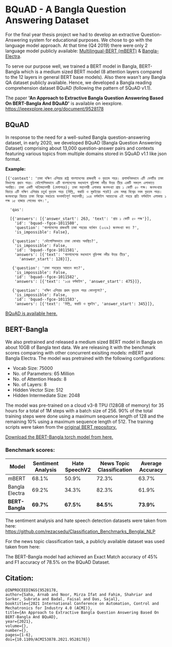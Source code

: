 # BQuAD - A Bangla Question Answering Dataset

For the final year thesis project we had to develop an extractive Question-Answering system for educational purposes. We chose to go with the language model approach. At that time (Q4 2019) there were only 2 language model publicly available: [Multilingual-BERT (mBERT)](https://github.com/google-research/bert/blob/master/multilingual.md) & [Bangla-Electra](https://huggingface.co/monsoon-nlp/bangla-electra). 

To serve our purpose well, we trained a BERT model in Bangla, BERT-Bangla which is a medium sized BERT model (8 attention layers compared to the 12 layers in general BERT base models). Also there wasn't any Bangla QA dataset publicly available. Hence, we developed a Bangla reading comprehension dataset BQuAD (following the pattern of SQuAD v1.1). 

The paper **'An Approach to Extractive Bangla Question Answering Based On BERT-Bangla And BQuAD'** is available on ieexplore. 
https://ieeexplore.ieee.org/document/9528178

## BQuAD

In response to the need for a well-suited Bangla question-answering dataset, in early 2020, we developed BQuAD (Bangla Question Answering Dataset) comprising about 13,000 question-answer pairs and contexts featuring various topics from multiple domains stored in SQuAD v1.1 like json format. 

**Example:** 
```
[{'context': 'ঢাকা দক্ষিণ এশিয়ার রাষ্ট্র বাংলাদেশের রাজধানী ও বৃহত্তম শহর। প্রশাসনিকভাবে এটি দেশটির ঢাকা বিভাগের প্রধান শহর। ভৌগোলিকভাবে এটি বাংলাদেশের মধ্যভাগে বুড়িগঙ্গা নদীর উত্তর তীরে একটি সমতল এলাকাতে অবস্থিত। ঢাকা একটি অতিমহানগরী (মেগাশহর); ঢাকা মহানগরী এলাকার জনসংখ্যা প্রায় ১ কোটি ৫০ লক্ষ। জনসংখ্যার বিচারে এটি দক্ষিণ এশিয়ার চতুর্থ বৃহত্তম শহর (দিল্লি, করাচি ও মুম্বইয়ের পরেই) এবং সমগ্র বিশ্বের নবম বৃহত্তম শহর। জনঘনত্বের বিচারে ঢাকা বিশ্বের সবচেয়ে ঘনবসতিপূর্ণ মহানগরী; ১৩৪ বর্গমাইল আয়তনের এই শহরে প্রতি বর্গমাইল এলাকায় ১ লক্ষ ১৫ হাজার লোকের বাস।',
  
  'qas': 
  
  [{'answers': [{'answer_start': 263, 'text': 'প্রায় ১ কোটি ৫০ লক্ষ'}],
    'id': 'bquad--fgce-1011580',
    'question': 'বাংলাদেশের রাজধানী ঢাকা শহরের বর্তমান (২০১৯) জনসংখ্যা কত ?',
    'is_impossible': False},
   
   {'question': 'ভৌগোলিকভাবে ঢাকা কোথায় অবস্থিত?',
    'is_impossible': False,
    'id': 'bquad--fgce-1011581',
    'answers': [{'text': 'বাংলাদেশের মধ্যভাগে বুড়িগঙ্গা নদীর উত্তর তীরে',
      'answer_start': 128}]},
      
   {'question': 'ঢাকা শহরেরে আয়তন কত?',
    'is_impossible': False,
    'id': 'bquad--fgce-1011582',
    'answers': [{'text': '১৩৪ বর্গমাইল', 'answer_start': 475}]},
    
   {'question': 'দক্ষিণ এশিয়ার প্রথম বৃহত্তম শহর কোনগুলো?',
    'is_impossible': False,
    'id': 'bquad--fgce-1011583',
    'answers': [{'text': 'দিল্লি, করাচি ও মুম্বইয', 'answer_start': 345}]},
```  
  
[BQuAD is available here.](https://github.com/arnabx007/BQuAD-A-Bangla-QA-Dataset/blob/master/bquad.json)
 
## BERT-Bangla

We also pretrained and released a medium sized BERT model in Bangla on about 10GB of Bangla text data. We are releasing it with the benchmark scores comparing with other concurrent exisiting models: mBERT and Bangla Electra. The model was pretrained with the following configurations:

* Vocab Size: 75000
* No. of Parameters: 65 Million
* No. of Attention Heads: 8
* No. of Layers: 8
* Hidden Vector Size: 512
* Hidden Intermediate Size: 2048

The model was pre-trained on a cloud v3-8 TPU (128GB of memory) for 35 hours for a total of 1M steps with a batch size of 256. 90% of the total training steps were done using a maximum sequence length of 128 and the remaining 10% using a maximum sequence length of 512. The training scripts were taken from the 
[original BERT repository.](https://github.com/google-research/bert)


[Download the BERT-Bangla torch model from here.](https://drive.google.com/drive/folders/1SR97VY3uoBw5erATXM7xzMTHXL6mLW0G?usp=sharing)

### Benchmark scores: 
Model         |	Sentiment Analysis | Hate SpeechV2	| News Topic Classification	 | Average Accuracy
------------- | ------------------ | -------------  | -------------------------  | ----------------
mBERT  | 68.1% | 50.9% | 72.3% | 63.7%
Bangla Electra  | 69.2% | 34.3% | 82.3% | 61.9%
**BERT-Bangla**  | **69.7%** | **67.5%**| **84.5%** | **73.9%**

The sentiment analysis and hate speech detection datasets were taken from here: https://github.com/rezacsedu/Classification_Benchmarks_Benglai_NLP

For the news topic classification task, a publicly available dataset was used taken from here: 

The BERT-Bangla model had achieved an Exact Match accuracy of 45% and F1 accuracy of 78.5% on the BQuAD Dataset.


## Citation:

```
@INPROCEEDINGS{9528178,  
author={Saha, Arnab and Noor, Mirza Ifat and Fahim, Shahriar and Sarker, Subrata and Badal, Faisal and Das, Sajal},  
booktitle={2021 International Conference on Automation, Control and Mechatronics for Industry 4.0 (ACMI)},   
title={An Approach to Extractive Bangla Question Answering Based On BERT-Bangla And BQuAD},   
year={2021},  
volume={},  
number={},  
pages={1-6},  
doi={10.1109/ACMI53878.2021.9528178}}
```







